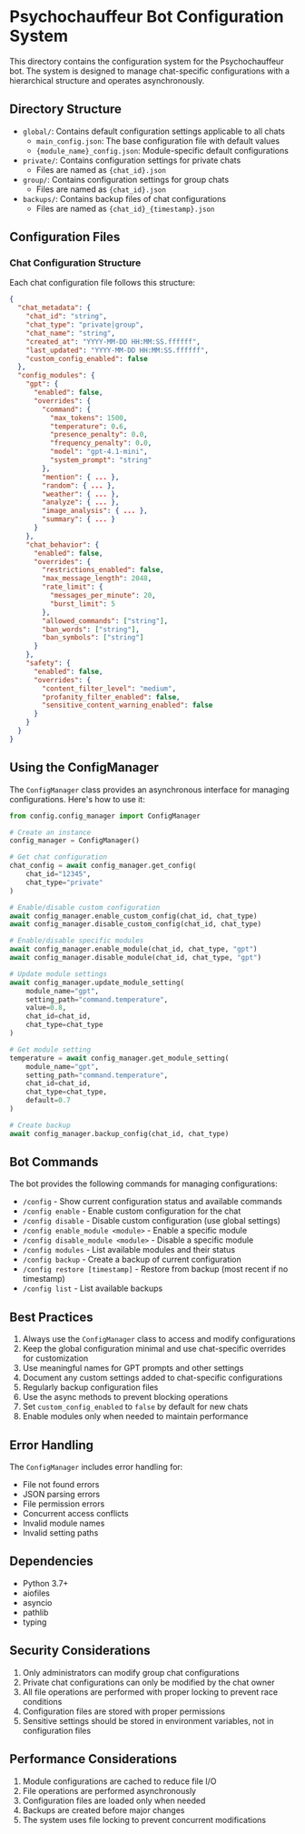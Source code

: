# Psychochauffeur Bot Configuration System

This directory contains the configuration system for the Psychochauffeur bot. The system is designed to manage chat-specific configurations with a hierarchical structure and operates asynchronously.

## Directory Structure

- `global/`: Contains default configuration settings applicable to all chats
  - `main_config.json`: The base configuration file with default values
  - `{module_name}_config.json`: Module-specific default configurations
- `private/`: Contains configuration settings for private chats
  - Files are named as `{chat_id}.json`
- `group/`: Contains configuration settings for group chats
  - Files are named as `{chat_id}.json`
- `backups/`: Contains backup files of chat configurations
  - Files are named as `{chat_id}_{timestamp}.json`

## Configuration Files

### Chat Configuration Structure

Each chat configuration file follows this structure:

```json
{
  "chat_metadata": {
    "chat_id": "string",
    "chat_type": "private|group",
    "chat_name": "string",
    "created_at": "YYYY-MM-DD HH:MM:SS.ffffff",
    "last_updated": "YYYY-MM-DD HH:MM:SS.ffffff",
    "custom_config_enabled": false
  },
  "config_modules": {
    "gpt": {
      "enabled": false,
      "overrides": {
        "command": {
          "max_tokens": 1500,
          "temperature": 0.6,
          "presence_penalty": 0.0,
          "frequency_penalty": 0.0,
          "model": "gpt-4.1-mini",
          "system_prompt": "string"
        },
        "mention": { ... },
        "random": { ... },
        "weather": { ... },
        "analyze": { ... },
        "image_analysis": { ... },
        "summary": { ... }
      }
    },
    "chat_behavior": {
      "enabled": false,
      "overrides": {
        "restrictions_enabled": false,
        "max_message_length": 2048,
        "rate_limit": {
          "messages_per_minute": 20,
          "burst_limit": 5
        },
        "allowed_commands": ["string"],
        "ban_words": ["string"],
        "ban_symbols": ["string"]
      }
    },
    "safety": {
      "enabled": false,
      "overrides": {
        "content_filter_level": "medium",
        "profanity_filter_enabled": false,
        "sensitive_content_warning_enabled": false
      }
    }
  }
}
```

## Using the ConfigManager

The `ConfigManager` class provides an asynchronous interface for managing configurations. Here's how to use it:

```python
from config.config_manager import ConfigManager

# Create an instance
config_manager = ConfigManager()

# Get chat configuration
chat_config = await config_manager.get_config(
    chat_id="12345",
    chat_type="private"
)

# Enable/disable custom configuration
await config_manager.enable_custom_config(chat_id, chat_type)
await config_manager.disable_custom_config(chat_id, chat_type)

# Enable/disable specific modules
await config_manager.enable_module(chat_id, chat_type, "gpt")
await config_manager.disable_module(chat_id, chat_type, "gpt")

# Update module settings
await config_manager.update_module_setting(
    module_name="gpt",
    setting_path="command.temperature",
    value=0.8,
    chat_id=chat_id,
    chat_type=chat_type
)

# Get module setting
temperature = await config_manager.get_module_setting(
    module_name="gpt",
    setting_path="command.temperature",
    chat_id=chat_id,
    chat_type=chat_type,
    default=0.7
)

# Create backup
await config_manager.backup_config(chat_id, chat_type)
```

## Bot Commands

The bot provides the following commands for managing configurations:

- `/config` - Show current configuration status and available commands
- `/config enable` - Enable custom configuration for the chat
- `/config disable` - Disable custom configuration (use global settings)
- `/config enable_module <module>` - Enable a specific module
- `/config disable_module <module>` - Disable a specific module
- `/config modules` - List available modules and their status
- `/config backup` - Create a backup of current configuration
- `/config restore [timestamp]` - Restore from backup (most recent if no timestamp)
- `/config list` - List available backups

## Best Practices

1. Always use the `ConfigManager` class to access and modify configurations
2. Keep the global configuration minimal and use chat-specific overrides for customization
3. Use meaningful names for GPT prompts and other settings
4. Document any custom settings added to chat-specific configurations
5. Regularly backup configuration files
6. Use the async methods to prevent blocking operations
7. Set `custom_config_enabled` to `false` by default for new chats
8. Enable modules only when needed to maintain performance

## Error Handling

The `ConfigManager` includes error handling for:
- File not found errors
- JSON parsing errors
- File permission errors
- Concurrent access conflicts
- Invalid module names
- Invalid setting paths

## Dependencies

- Python 3.7+
- aiofiles
- asyncio
- pathlib
- typing

## Security Considerations

1. Only administrators can modify group chat configurations
2. Private chat configurations can only be modified by the chat owner
3. All file operations are performed with proper locking to prevent race conditions
4. Configuration files are stored with proper permissions
5. Sensitive settings should be stored in environment variables, not in configuration files

## Performance Considerations

1. Module configurations are cached to reduce file I/O
2. File operations are performed asynchronously
3. Configuration files are loaded only when needed
4. Backups are created before major changes
5. The system uses file locking to prevent concurrent modifications